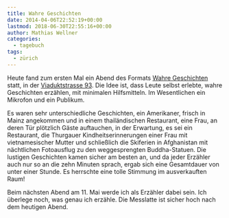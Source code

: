 ```yaml
---
title: Wahre Geschichten
date: 2014-04-06T22:52:19+00:00
lastmod: 2018-06-30T22:55:16+00:00
author: Mathias Wellner
categories:
  - tagebuch
tags:
  - zürich
---
```

Heute fand zum ersten Mal ein Abend des Formats [Wahre Geschichten](http://www.wahre-geschichten.com/) statt, in der [Viaduktstrasse 93](http://www.wahre-geschichten.com/zurich/ort). Die Idee ist, dass Leute selbst erlebte, wahre Geschichten erzählen, mit minimalen Hilfsmitteln. Im Wesentlichen ein Mikrofon und ein Publikum. 
<!--more-->

Es waren sehr unterschiedliche Geschichten, ein Amerikaner, frisch in Mainz angekommen und in einem thailändischen Restaurant, eine Frau, an deren Tür plötzlich Gäste auftauchen, in der Erwartung, es sei ein Restaurant, die Thurgauer Kindheitserinnerungen einer Frau mit vietnamesischer Mutter und schließlich die Skiferien in Afghanistan mit nächtlichen Fotoausflug zu den weggesprengten Buddha-Statuen. Die lustigen Geschichten kamen sicher am besten an, und da jeder Erzähler auch nur so an die zehn Minuten sprach, ergab sich eine Gesamtdauer von unter einer Stunde. Es herrschte eine tolle Stimmung im ausverkauften Raum! 

Beim nächsten Abend am 11. Mai werde ich als Erzähler dabei sein. Ich überlege noch, was genau ich erzähle. Die Messlatte ist sicher hoch nach dem heutigen Abend.